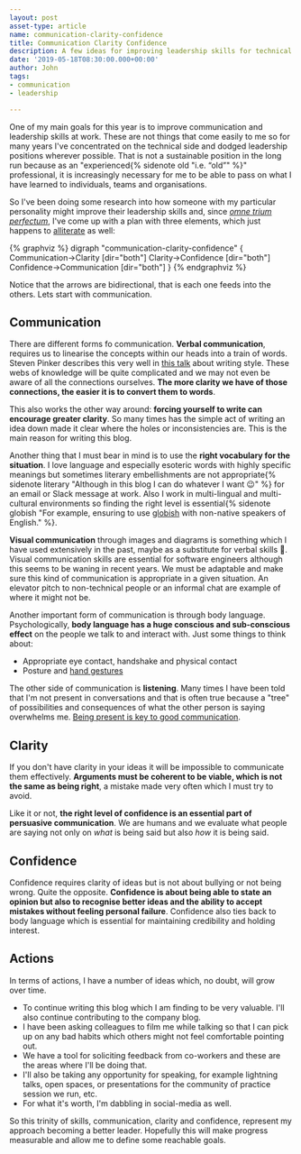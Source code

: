 ```yaml
---
layout: post
asset-type: article
name: communication-clarity-confidence
title: Communication Clarity Confidence
description: A few ideas for improving leadership skills for technical people. 
date: '2019-05-18T08:30:00.000+00:00'
author: John
tags:
- communication
- leadership

---
```


One of my main goals for this year is to improve communication and leadership skills at work. These are not things that come easily to me so for many years I've concentrated on the technical side and dodged leadership positions wherever possible. That is not a sustainable position in the long run because as an "experienced{% sidenote old "i.e. “old”" %}" professional, it is increasingly necessary for me to be able to pass on what I have learned to individuals, teams and organisations.

So I've been doing some research into how someone with my particular personality might improve their leadership skills and, since *[omne trium perfectum](https://en.wikipedia.org/wiki/Rule_of_three_(writing)#Rhetoric_and_public_speaking)*, I've come up with a plan with three elements, which just happens to [alliterate](https://en.wikipedia.org/wiki/Alliteration#Rhetoric) as well:

{% graphviz %}
digraph "communication-clarity-confidence" {
  Communication->Clarity [dir="both"]
  Clarity->Confidence [dir="both"]
  Confidence->Communication [dir="both"]
}
{% endgraphviz %}

Notice that the arrows are bidirectional, that is each one feeds into the others. Lets start with communication.

## Communication

There are different forms fo communication. **Verbal communication**, requires us to linearise the concepts within our heads into a train of words. Steven Pinker describes this very well in [this talk](https://youtu.be/OV5J6BfToSw?t=1545) about writing style. These webs of knowledge will be quite complicated and we may not even be aware of all the connections ourselves. **The more clarity we have of those connections, the easier it is to convert them to words**. 

This also works the other way around: **forcing yourself to write can encourage greater clarity**. So many times has the simple act of writing an idea down made it clear where the holes or inconsistencies are. This is the main reason for writing this blog. 

Another thing that I must bear in mind is to use the **right vocabulary for the situation**. I love language and especially esoteric words with highly specific meanings but sometimes literary embellishments are not appropriate{% sidenote literary "Although in this blog I can do whatever I want 😉" %} for an email or Slack message at work. Also I work in multi-lingual and multi-cultural environments so finding the right level is essential{% sidenote globish "For example, ensuring to use [globish](https://en.wikipedia.org/wiki/International_English) with non-native speakers of English." %}. 

**Visual communication** through images and diagrams is something which I have used extensively in the past, maybe as a substitute for verbal skills 🤔. Visual communication skills are essential for software engineers although this seems to be waning in recent years. We must be adaptable and make sure this kind of communication is appropriate in a given situation. An elevator pitch to non-technical people or an informal chat are example of where it might not be.

Another important form of communication is through body language. Psychologically, **body language has a huge conscious and sub-conscious effect** on the people we talk to and interact with. Just some things to think about: 
 - Appropriate eye contact, handshake and physical contact
 - Posture and [hand gestures](https://www.youtube.com/watch?v=ZZZ7k8cMA-4)

The other side of communication is **listening**. Many times I have been told that I'm not present in conversations and that is often true because a "tree" of possibilities and consequences of what the other person is saying overwhelms me. [Being present is key to good communication](https://www.youtube.com/watch?v=H6n3iNh4XLI).

## Clarity

If you don't have clarity in your ideas it will be impossible to communicate them effectively. **Arguments must be coherent to be viable, which is not the same as being right**, a mistake made very often which I must try to avoid.

Like it or not, **the right level of confidence is an essential part of persuasive communication**. We are humans and we evaluate what people are saying not only on *what* is being said but also *how* it is being said.

## Confidence 

Confidence requires clarity of ideas but is not about bullying or not being wrong. Quite the opposite. **Confidence is about being able to state an opinion but also to recognise better ideas and the ability to accept mistakes without feeling personal failure**. Confidence also ties back to body language which is essential for maintaining credibility and holding interest. 

## Actions

In terms of actions, I have a number of ideas which, no doubt, will grow over time.
- To continue writing this blog which I am finding to be very valuable. I'll also continue contributing to the company blog.
- I have been asking colleagues to film me while talking so that I can pick up on any bad habits which others might not feel comfortable pointing out. 
- We have a tool for soliciting feedback from co-workers and these are the areas where I'll be doing that. 
- I'll also be taking any opportunity for speaking, for example lightning talks, open spaces, or presentations for the community of practice session we run, etc.
- For what it's worth, I'm dabbling in social-media as well.

So this trinity of skills, communication, clarity and confidence, represent my approach becoming a better leader. Hopefully this will make progress measurable and allow me to define some reachable goals.


